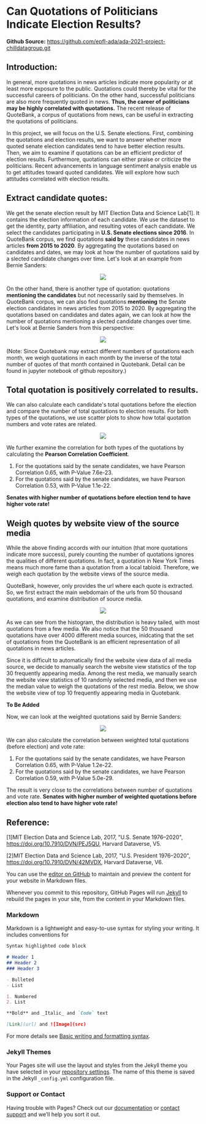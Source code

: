 # Can Quotations of Politicians Indicate Election Results?

**Github Source:** https://github.com/epfl-ada/ada-2021-project-chilldatagroup.git

## Introduction:

In general, more quotations in news articles indicate more popularity or at least more exposure to the public. Quotations could thereby be vital for the successful careers of politicians. On the other hand, successful politicians are also more frequently quoted in news. **Thus, the career of politicians may be highly correlated with quotations.** The recent release of QuoteBank, a corpus of quotations from news, can be useful in extracting the quotations of politicians. 

In this project, we will focus on the U.S. Senate elections. First, combining the quotations and election results, we want to answer whether more quoted senate election candidates tend to have better election results. Then, we aim to examine if quotations can be an efficient predictor of election results. Furthermore, quotations can either praise or criticize the politicians. Recent advancements in language sentiment analysis enable us to get attitudes toward quoted candidates. We will explore how such attitudes correlated with election results.

## Extract candidate quotes:

We get the senate election result by MIT Election Data and Science Lab[1]. It contains the election information of each candidate. We use the dataset to get the identity, party affiliation, and resulting votes of each candidate. We select the candidates participating in **U.S. Senate elections since 2016**. In QuoteBank corpus, we find quotations **said by** these candidates in news articles **from 2015 to 2020**. By aggregating the quotations based on candidates and dates, we may look at how the number of quotations said by a slected candidate changes over time. Let's look at an example from Bernie Sanders:

<p align="center">
  <img src="figures/Sanders_said.png" />
</p>

On the other hand, there is another type of quotation: quotations **mentioning the candidates** but not necessarily said by themselves. In QuoteBank corpus, we can also find quotations **mentioning** the Senate election candidates in news articles from 2015 to 2020. By aggregating the quotations based on candidates and dates again, we can look at how the number of quotations mentioning a slected candidate changes over time. Let's look at Bernie Sanders from this perspective:

<p align="center">
  <img src="figures/Sanders_mention.png" />
</p>

(Note: Since Quotebank may extract different numbers of quotations each month, we weigh quotations in each month by the inverse of the total number of quotes of that month contained in Quotebank. Detail can be found in jupyter notebook of github repository.)

## Total quotation is positively correlated to results.

We can also calculate each candidate's total quotations before the election and compare the number of total quotations to election results. For both types of the quotations, we use scatter plots to show how total quotation numbers and vote rates are related.

<p align="center">
  <img src="figures/quote_vs_vote.png" />
</p>

We further examine the correlation for both types of the quotations by calculating the **Pearson Correlation Coefficient**. 

1. For the quotations said by the senate candidates, we have Pearson Correlation 0.65, with P-Value 7.6e-23. 
2. For the quotations said by the senate candidates, we have Pearson Correlation 0.53, with P-Value 1.1e-22.

**Senates with higher number of quotations before election tend to have higher vote rate!**

## Weigh quotes by website view of the source media

While the above finding accords with our intuition (that more quotations indicate more success), purely counting the number of quotations ignores the qualities of different quotations. In fact, a quotation in New York Times means much more fame than a quotation from a local tabloid. Therefore, we weigh each quotation by the website views of the source media.

QuoteBank, however, only provides the url where each quote is extracted. So, we first extract the main webdomain of the urls from 50 thousand quotations, and examine distribution of source media. 

<p align="center">
  <img src="figures/media_hist.png" />
</p>

As we can see from the histogram, the distribution is heavy tailed, with most quotations from a few media. We also notice that the 50 thousand quotations have over 4000 different media sources, inidcating that the set of quotations from the QuoteBank is an efficient representation of all quotations in news articles.

Since it is difficult to automatically find the website view data of all media source, we decide to manually search the website view statistics of the top 30 frequently appearing media. Among the rest media, we manually search the website view statistics of 10 randomly selected media, and then we use the median value to weigh the quotations of the rest media. Below, we show the website view of top 10 frequently appearing media in Quotebank.

**To Be Added**

Now, we can look at the weighted quotations said by Bernie Sanders:

<p align="center">
  <img src="figures/Sanders_said_weighted.png" />
</p>

We can also calculate the correlation between weighted total quotations (before election) and vote rate:

1. For the quotations said by the senate candidates, we have Pearson Correlation 0.65, with P-Value 1.2e-22. 
2. For the quotations said by the senate candidates, we have Pearson Correlation 0.59, with P-Value 5.0e-29.

The result is very close to the correlations between number of quotations and vote rate. **Senates with higher number of weighted quotations before election also tend to have higher vote rate!**

## Reference:

[1]MIT Election Data and Science Lab, 2017, "U.S. Senate 1976–2020", https://doi.org/10.7910/DVN/PEJ5QU, Harvard Dataverse, V5.

[2]MIT Election Data and Science Lab, 2017, "U.S. President 1976–2020", https://doi.org/10.7910/DVN/42MVDX, Harvard Dataverse, V6.


You can use the [editor on GitHub](https://github.com/zihan-wu/SenateQuotationWeb/edit/gh-pages/index.md) to maintain and preview the content for your website in Markdown files.

Whenever you commit to this repository, GitHub Pages will run [Jekyll](https://jekyllrb.com/) to rebuild the pages in your site, from the content in your Markdown files.




### Markdown

Markdown is a lightweight and easy-to-use syntax for styling your writing. It includes conventions for

```markdown
Syntax highlighted code block

# Header 1
## Header 2
### Header 3

- Bulleted
- List

1. Numbered
2. List

**Bold** and _Italic_ and `Code` text

[Link](url) and ![Image](src)
```

For more details see [Basic writing and formatting syntax](https://docs.github.com/en/github/writing-on-github/getting-started-with-writing-and-formatting-on-github/basic-writing-and-formatting-syntax).

### Jekyll Themes

Your Pages site will use the layout and styles from the Jekyll theme you have selected in your [repository settings](https://github.com/zihan-wu/SenateQuotationWeb/settings/pages). The name of this theme is saved in the Jekyll `_config.yml` configuration file.

### Support or Contact

Having trouble with Pages? Check out our [documentation](https://docs.github.com/categories/github-pages-basics/) or [contact support](https://support.github.com/contact) and we’ll help you sort it out.
